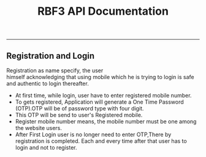 ﻿---
id : login
title :  RBF3 API Documentation
sidebar_label : RBF3 API
---

---
## Registration and Login


Registration as name specify, the user   
 himself acknowledging that using mobile which he is trying to login is safe and authentic to login thereafter.  

+ At first time, while login, user have to enter registered mobile number.  
+ To gets registered, Application will generate a One Time Password (OTP).OTP will be of password type with four digit.
+ This OTP will be send to user's Registered mobile.
+ Register mobile number means, the mobile number must be one among the website users.  
+ After First Login user is no longer need to enter OTP,There by registration is completed. Each and every time after that user has to login and not to register.  

 





